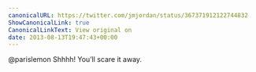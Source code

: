 ```yaml
---
canonicalURL: https://twitter.com/jmjordan/status/367371912122744832
ShowCanonicalLink: true
CanonicalLinkText: View original on
date: 2013-08-13T19:47:43+00:00
---
```

@parislemon Shhhh! You’ll scare it away.